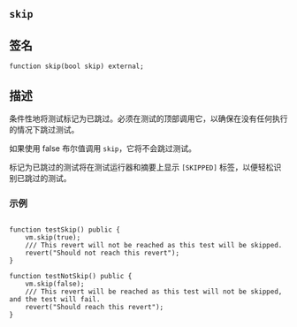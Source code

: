 ## `skip`

## 签名

```solidity
function skip(bool skip) external;
```

## 描述

条件性地将测试标记为已跳过。必须在测试的顶部调用它，以确保在没有任何执行的情况下跳过测试。

如果使用 false 布尔值调用 `skip`，它将不会跳过测试。

标记为已跳过的测试将在测试运行器和摘要上显示 `[SKIPPED]` 标签，以便轻松识别已跳过的测试。

### 示例

```solidity

function testSkip() public {
    vm.skip(true);
    /// This revert will not be reached as this test will be skipped.
    revert("Should not reach this revert");
}

function testNotSkip() public {
    vm.skip(false);
    /// This revert will be reached as this test will not be skipped, and the test will fail.
    revert("Should reach this revert");
}
```
